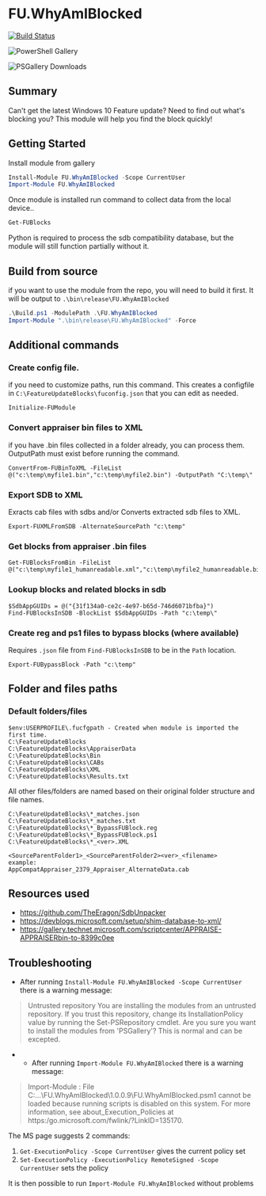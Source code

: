 # FU.WhyAmIBlocked

[![Build Status](https://dev.azure.com/ASquareDozenLab/FU.WhyAmIBlocked/_apis/build/status/AdamGrossTX.FU.WhyAmIBlocked?branchName=main)](https://dev.azure.com/ASquareDozenLab/FU.WhyAmIBlocked/_build/latest?definitionId=1&branchName=main)

![PowerShell Gallery](https://img.shields.io/powershellgallery/v/FU.WhyAmIBlocked.svg?style=flat&logo=powershell&label=PSGallery%20Version)

![PSGallery Downloads](https://img.shields.io/powershellgallery/dt/FU.WhyAmIBlocked.svg?style=flat&logo=powershell&label=PSGallery%20Downloads)

## Summary

Can't get the latest Windows 10 Feature update? Need to find out what's blocking you? This module will help you find the block quickly!

## Getting Started

Install module from gallery

``` PowerShell
Install-Module FU.WhyAmIBlocked -Scope CurrentUser
Import-Module FU.WhyAmIBlocked
```

Once module is installed run command to collect data from the local device..

``` PowerShell
Get-FUBlocks
```

Python is required to process the sdb compatibility database, but the module will still function partially without it.

## Build from source
if you want to use the module from the repo, you will need to build it first. It will be output to `.\bin\release\FU.WhyAmIBlocked`

``` PowerShell
.\Build.ps1 -ModulePath .\FU.WhyAmIBlocked
Import-Module ".\bin\release\FU.WhyAmIBlocked" -Force
```

## Additional commands

### Create config file. 

if you need to customize paths, run this command. This creates a configfile in `C:\FeatureUpdateBlocks\fuconfig.json` that you can edit as needed.
```
Initialize-FUModule 
```

### Convert appraiser bin files to XML
if you have .bin files collected in a folder already, you can process them. OutputPath must exist before running the command.

```
ConvertFrom-FUBinToXML -FileList @("c:\temp\myfile1.bin","c:\temp\myfile2.bin") -OutputPath "C:\temp\"
```

### Export SDB to XML
Exracts cab files with sdbs and/or Converts extracted sdb files to XML.
```
Export-FUXMLFromSDB -AlternateSourcePath "c:\temp"
```

### Get blocks from appraiser .bin files
```
Get-FUBlocksFromBin -FileList @("c:\temp\myfile1_humanreadable.xml","c:\temp\myfile2_humanreadable.bin")
```

### Lookup blocks and related blocks in sdb
```
$SdbAppGUIDs = @("{31f134a0-ce2c-4e97-b65d-746d6071bfba}")
Find-FUBlocksInSDB -BlockList $SdbAppGUIDs -Path "c:\temp\"
```

### Create reg and ps1 files to bypass blocks (where available)
Requires `.json` file from `Find-FUBlocksInSDB` to be in the `Path` location.

```
Export-FUBypassBlock -Path "c:\temp"
```



## Folder and files paths
### Default folders/files
```
$env:USERPROFILE\.fucfgpath - Created when module is imported the first time.
C:\FeatureUpdateBlocks
C:\FeatureUpdateBlocks\AppraiserData
C:\FeatureUpdateBlocks\Bin
C:\FeatureUpdateBlocks\CABs
C:\FeatureUpdateBlocks\XML
C:\FeatureUpdateBlocks\Results.txt
```
All other files/folders are named based on their original folder structure and file names.

```
C:\FeatureUpdateBlocks\*_matches.json
C:\FeatureUpdateBlocks\*_matches.txt
C:\FeatureUpdateBlocks\*_BypassFUBlock.reg
C:\FeatureUpdateBlocks\*_BypassFUBlock.ps1
C:\FeatureUpdateBlocks\*_<ver>.XML

<SourceParentFolder1>_<SourceParentFolder2><ver>_<filename>
example:
AppCompatAppraiser_2379_Appraiser_AlternateData.cab
```




## Resources used

- https://github.com/TheEragon/SdbUnpacker
- https://devblogs.microsoft.com/setup/shim-database-to-xml/
- https://gallery.technet.microsoft.com/scriptcenter/APPRAISE-APPRAISERbin-to-8399c0ee

## Troubleshooting

- After running `Install-Module FU.WhyAmIBlocked -Scope CurrentUser` there is a warning message:
> Untrusted repository
> You are installing the modules from an untrusted repository. If you trust this repository, change its
InstallationPolicy value by running the Set-PSRepository cmdlet. Are you sure you want to install the modules from
'PSGallery'?
This is normal and can be excepted.

- - After running `Import-Module FU.WhyAmIBlocked` there is a warning message:
> Import-Module : File C:\...\FU.WhyAmIBlocked\1.0.0.9\FU.WhyAmIBlocked.psm1
cannot be loaded because running scripts is disabled on this system. For more information, see
about_Execution_Policies at https:/go.microsoft.com/fwlink/?LinkID=135170.

The MS page suggests 2 commands:
1) `Get-ExecutionPolicy -Scope CurrentUser` gives the current policy set
2) `Set-ExecutionPolicy -ExecutionPolicy RemoteSigned -Scope CurrentUser` sets the policy

It is then possible to run `Import-Module FU.WhyAmIBlocked` without problems

